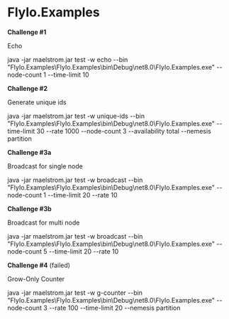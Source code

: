 # FlyIo.Examples

**Challenge #1**

Echo

java -jar maelstrom.jar  test -w echo --bin "FlyIo.Examples\FlyIo.Examples\bin\Debug\net8.0\FlyIo.Examples.exe" --node-count 1 --time-limit 10


**Challenge #2**

Generate unique ids

java -jar maelstrom.jar  test -w unique-ids --bin "FlyIo.Examples\FlyIo.Examples\bin\Debug\net8.0\FlyIo.Examples.exe" --time-limit 30 --rate 1000 --node-count 3 --availability total --nemesis partition


**Challenge #3a**

Broadcast for single node

java -jar maelstrom.jar  test -w broadcast --bin "FlyIo.Examples\FlyIo.Examples\bin\Debug\net8.0\FlyIo.Examples.exe" --node-count 1 --time-limit 20 --rate 10


**Challenge #3b**

Broadcast for multi node

java -jar maelstrom.jar  test -w broadcast --bin "FlyIo.Examples\FlyIo.Examples\bin\Debug\net8.0\FlyIo.Examples.exe" --node-count 5 --time-limit 20 --rate 10


**Challenge #4** (failed)

Grow-Only Counter

java -jar maelstrom.jar  test -w g-counter --bin "FlyIo.Examples\FlyIo.Examples\bin\Debug\net8.0\FlyIo.Examples.exe" --node-count 3 --rate 100 --time-limit 20 --nemesis partition